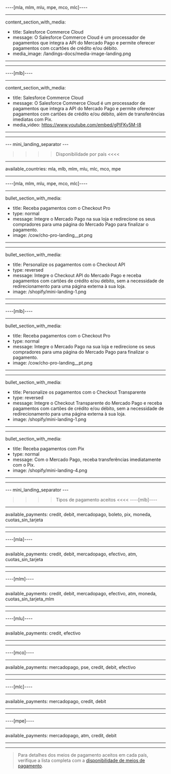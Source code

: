 ----[mla, mlm, mlu, mpe, mco, mlc]----

---
content_section_with_media: 
 - title: Salesforce Commerce Cloud
 - message: O Salesforce Commerce Cloud é um processador de pagamentos que integra a API do Mercado Pago e permite oferecer pagamentos com ccartões de crédito e/ou débito.
 - media_image: /landings-docs/media-image-landing.png
---

------------

----[mlb]----

---
content_section_with_media: 
 - title: Salesforce Commerce Cloud
 - message: O Salesforce Commerce Cloud é um processador de pagamentos que integra a API do Mercado Pago e permite oferecer pagamentos com cartões de crédito e/ou débito, além de transferências imediatas com Pix.
 - media_video: https://www.youtube.com/embed/gPIFKy5M-I8
---

------------

--- mini_landing_separator ---

>>>> Disponibilidade por país <<<<
---
available_countries: mla, mlb, mlm, mlu, mlc, mco, mpe

---

----[mla, mlm, mlu, mpe, mco, mlc]----

---
bullet_section_with_media: 
 - title: Receba pagamentos com o Checkout Pro
 - type: normal
 - message: Integre o Mercado Pago na sua loja e redirecione os seus compradores para uma página do Mercado Pago para finalizar o pagamento.
 - image: /cow/cho-pro-landing__pt.png
---

---
bullet_section_with_media: 
 - title: Personalize os pagamentos com o Checkout API
 - type: reversed
 - message: Integre o Checkout API do Mercado Pago e receba pagamentos com cartões de crédito e/ou débito, sem a necessidade de redirecionamento para uma página externa à sua loja.
 - image: /shopify/mini-landing-1.png
---

------------

----[mlb]----

---
bullet_section_with_media: 
 - title: Receba pagamentos com o Checkout Pro
 - type: normal
 - message: Integre o Mercado Pago na sua loja e redirecione os seus compradores para uma página do Mercado Pago para finalizar o pagamento.
 - image: /cow/cho-pro-landing__pt.png
---

---
bullet_section_with_media: 
 - title: Personalize os pagamentos com o Checkout Transparente
 - type: reversed
 - message: Integre o Checkout Transparente do Mercado Pago e receba pagamentos com cartões de crédito e/ou débito, sem a necessidade de redirecionamento para uma página externa à sua loja.
 - image: /shopify/mini-landing-1.png
---

---
bullet_section_with_media: 
 - title: Receba pagamentos com Pix
 - type: normal
 - message: Com o Mercado Pago, receba transferências imediatamente com o Pix.
 - image: /shopify/mini-landing-4.png
---

------------

--- mini_landing_separator ---

>>>> Tipos de pagamento aceitos <<<<
----[mlb]----

---
available_payments: credit, debit, mercadopago, boleto, pix, moneda, cuotas_sin_tarjeta

---
------------

----[mla]---- 

---
available_payments: credit, debit, mercadopago, efectivo, atm, cuotas_sin_tarjeta

----
------------

----[mlm]---- 

---
available_payments: credit, debit, mercadopago, efectivo, atm, moneda, cuotas_sin_tarjeta_mlm

----
------------

----[mlu]---- 

---
available_payments: credit, efectivo

----
------------

----[mco]---- 

---
available_payments: mercadopago, pse, credit, debit, efectivo

----
------------

----[mlc]---- 

---
available_payments: mercadopago, credit, debit

----
------------

----[mpe]---- 

---
available_payments: mercadopago, atm, credit, debit

----
------------

> Para detalhes dos meios de pagamento aceitos em cada país, verifique a lista completa com a [disponibilidade de meios de pagamento](/developers/pt/docs/sales-processing/payment-methods).